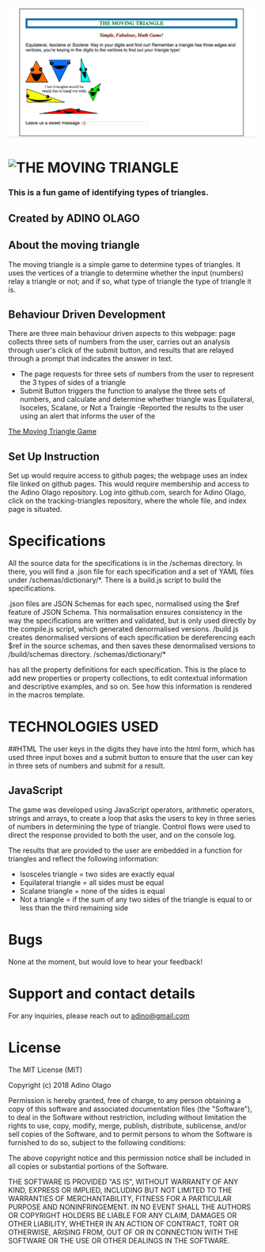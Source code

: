 ![The Moving Triangle](https://github.com/Adino-S/triangle-tracker/blob/master/Images/trigame.png)

# ![**THE MOVING TRIANGLE**](https://adino-s.github.io/triangle-tracker/)
### This is a fun game of identifying types of triangles.

## Created by **ADINO OLAGO**

## About the moving triangle
The moving triangle is a simple game to determine types of triangles. It uses the vertices of a triangle to determine whether the input (numbers) relay a triangle or not; and if so, what type of triangle the type of triangle it is.

## Behaviour Driven Development
There are three main behaviour driven aspects to this webpage: page collects three sets of numbers from the user, carries out an analysis through user's click of the submit button, and results that are relayed through a prompt that indicates the answer in text.

- The page requests for three sets of numbers from the user to represent the 3 types of sides of a triangle
- Submit Button triggers the function to analyse the three sets of numbers, and calculate and determine whether triangle was Equilateral, Isoceles, Scalane, or Not a Traingle
-Reported the results to the user using an alert that informs the user of the  

[The Moving Triangle Game](file:///Users/sharonolago/Documents/moringa-school-projects/triangle-tracker/movingtriangle.html)

## Set Up Instruction
Set up would require access to github pages; the webpage uses an index file linked on github pages. This would require membership and access to the Adino Olago repository. Log into github.com, search for Adino Olago, click on the tracking-triangles repository, where the whole file, and index page is situated.

# Specifications
All the source data for the specifications is in the /schemas directory. In there, you will find a .json file for each specification and a set of YAML files under /schemas/dictionary/*. There is a build.js script to build the specifications.

.json files are JSON Schemas for each spec, normalised using the $ref feature of JSON Schema. This normalisation ensures consistency in the way the specifications are written and validated, but is only used directly by the compile.js script, which generated denormalised versions.
/build.js creates denormalised versions of each specification be dereferencing each $ref in the source schemas, and then saves these denormalised versions to /build/schemas directory.
/schemas/dictionary/*

has all the property definitions for each specification. This is the place to add new properties or property collections, to edit contextual information and descriptive examples, and so on. See how this information is rendered in the macros template.
# **TECHNOLOGIES USED**
##HTML
The user keys in the digits they have into the html form, which has used three input boxes and a submit button to ensure that the user can key in three sets of numbers and submit for a result.

## JavaScript
The game was developed using JavaScript operators, arithmetic operators, strings and arrays, to create a loop that asks the users to key in three series of numbers in determining the type of triangle. Control flows were used to direct the response provided to both the user, and on the console log.

The results that are provided to the user are embedded in a function for triangles and reflect the following information:
- Isosceles triangle = two sides are exactly equal
- Equilateral triangle = all sides must be equal
- Scalane triangle = none of the sides is equal
- Not a triangle = if the sum of any two sides of the triangle is equal to or less than the third remaining side

# Bugs
None at the moment, but would love to hear your feedback!

# Support and contact details
For any inquiries, please reach out to adino@gmail.com

# License
The MIT License (MIT)

Copyright (c) 2018 Adino Olago

Permission is hereby granted, free of charge, to any person obtaining a copy
of this software and associated documentation files (the "Software"), to deal
in the Software without restriction, including without limitation the rights
to use, copy, modify, merge, publish, distribute, sublicense, and/or sell
copies of the Software, and to permit persons to whom the Software is
furnished to do so, subject to the following conditions:

The above copyright notice and this permission notice shall be included in all
copies or substantial portions of the Software.

THE SOFTWARE IS PROVIDED "AS IS", WITHOUT WARRANTY OF ANY KIND, EXPRESS OR
IMPLIED, INCLUDING BUT NOT LIMITED TO THE WARRANTIES OF MERCHANTABILITY,
FITNESS FOR A PARTICULAR PURPOSE AND NONINFRINGEMENT. IN NO EVENT SHALL THE
AUTHORS OR COPYRIGHT HOLDERS BE LIABLE FOR ANY CLAIM, DAMAGES OR OTHER
LIABILITY, WHETHER IN AN ACTION OF CONTRACT, TORT OR OTHERWISE, ARISING FROM,
OUT OF OR IN CONNECTION WITH THE SOFTWARE OR THE USE OR OTHER DEALINGS IN THE
SOFTWARE.
